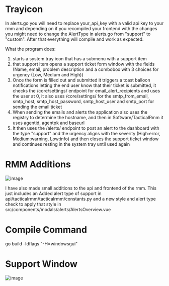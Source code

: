 # Trayicon
In alerts.go you will need to replace your_api_key with a valid api key to your rmm and depending on if you recompiled your frontend with the changes you might need to change the AlertType in alerts.go from "support" to "custom". After that everything will compile and work as expected.

What the program does:
1. starts a system tray icon that has a submenu with a support item
2. that support item opens a support ticket form window with the fields (Name, email, problem description and a combobox with 3 choices for urgency (Low, Medium and High))
3. Once the form is filled out and submitted it triggers a toast balloon notifications letting the end user know that their ticket is submitted, it checks the /core/settings/ endpoint for email_alert_recipients and uses the user at 0, it also uses /core/settings/ for the smtp_from_email, smtp_host, smtp_host_password, smtp_host_user and smtp_port for sending the email ticket
4. When sending the emails and alerts the application also uses the registry to determine the hostname, and then in Software/TacticalRmm it uses agentid, agentpk and baseurl
5. It then uses the /alerts/ endpoint to post an alert to the dashboard with the type "support" and the urgency aligns with the severity (High:error, Medium:warning, Low:info) and then closes the support ticket window and continues resting in the system tray until used again


# RMM Additions
![image](https://github.com/conlan0/Trayicon/assets/87742085/2580a003-baee-4107-a46b-7084cfc21ce7)

I have also made small additions to the api and frontend of the rmm. This just includes an Added alert type of support in api/tacticalrmm/tacticalrmm/constants.py and a new style and alert type check to apply that style in src/components/modals/alerts/AlertsOverview.vue

# Compile Command
go build -ldflags "-H=windowsgui"

# Support Window
![image](https://github.com/conlan0/Trayicon/assets/87742085/c39de80c-af47-4666-bc9a-13066a28808f)
